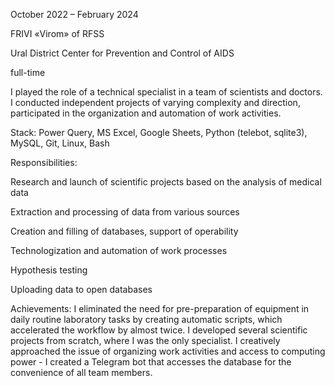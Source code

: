 October 2022 – February 2024

FRIVI «Virom» of RFSS

Ural District Center for Prevention and Control of AIDS


full-time

I played the role of a technical specialist in a team of scientists and doctors. I conducted independent projects of varying complexity and direction, participated in the organization and automation of work activities.

Stack: Power Query, MS Excel, Google Sheets, Python (telebot, sqlite3), MySQL, Git, Linux, Bash

Responsibilities:

Research and launch of scientific projects based on the analysis of medical data

Extraction and processing of data from various sources

Creation and filling of databases, support of operability

Technologization and automation of work processes

Hypothesis testing

Uploading data to open databases

Achievements:
I eliminated the need for pre-preparation of equipment in daily routine laboratory tasks by creating automatic scripts, which accelerated the workflow by almost twice.
I developed several scientific projects from scratch, where I was the only specialist.
I creatively approached the issue of organizing work activities and access to computing power - I created a Telegram bot that accesses the database for the convenience of all team members.
